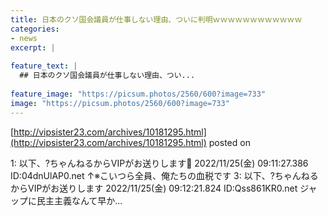 ```yaml
---
title: 日本のクソ国会議員が仕事しない理由、ついに判明ｗｗｗｗｗｗｗｗｗｗｗｗ
categories:
- news
excerpt: |
  
feature_text: |
  ## 日本のクソ国会議員が仕事しない理由、つい...
  
feature_image: "https://picsum.photos/2560/600?image=733"
image: "https://picsum.photos/2560/600?image=733"
---
```


[http://vipsister23.com/archives/10181295.html](http://vipsister23.com/archives/10181295.html)
posted on 

<!--more-->

1: 以下、?ちゃんねるからVIPがお送りします🐙 2022/11/25(金) 09:11:27.386 ID:04dnUlAP0.net ↑※こいつら全員、俺たちの血税です 3: 以下、?ちゃんねるからVIPがお送りします 2022/11/25(金) 09:12:21.824 ID:Qss861KR0.net ジャップに民主主義なんて早か...
